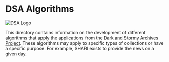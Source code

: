 # DSA Algorithms

 ![DSA Logo](https://oduwsdl.github.io/raintale/img/dsa-logo-monochrome-wb.png)

This directory contains information on the development of different algorithms that apply the applications from the [Dark and Stormy Archives Project](https://oduwsdl.github.io/dsa/). These algorithms may apply to specific types of collections or have a specific purpose. For example, SHARI exists to provide the news on a given day.
